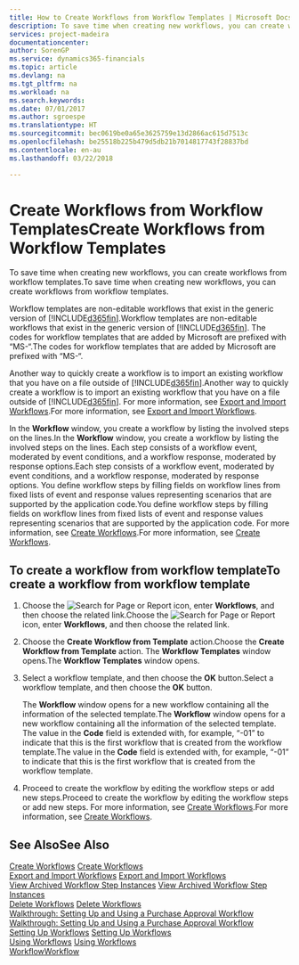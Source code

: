```yaml
---
title: How to Create Workflows from Workflow Templates | Microsoft Docs
description: To save time when creating new workflows, you can create workflows from workflow templates.
services: project-madeira
documentationcenter: 
author: SorenGP
ms.service: dynamics365-financials
ms.topic: article
ms.devlang: na
ms.tgt_pltfrm: na
ms.workload: na
ms.search.keywords: 
ms.date: 07/01/2017
ms.author: sgroespe
ms.translationtype: HT
ms.sourcegitcommit: bec0619be0a65e3625759e13d2866ac615d7513c
ms.openlocfilehash: be25518b225b479d5db21b7014817743f28837bd
ms.contentlocale: en-au
ms.lasthandoff: 03/22/2018

---
```

# <a name="create-workflows-from-workflow-templates"></a><span data-ttu-id="89c56-103">Create Workflows from Workflow Templates</span><span class="sxs-lookup"><span data-stu-id="89c56-103">Create Workflows from Workflow Templates</span></span>
<span data-ttu-id="89c56-104">To save time when creating new workflows, you can create workflows from workflow templates.</span><span class="sxs-lookup"><span data-stu-id="89c56-104">To save time when creating new workflows, you can create workflows from workflow templates.</span></span>  

 <span data-ttu-id="89c56-105">Workflow templates are non-editable workflows that exist in the generic version of [!INCLUDE[d365fin](includes/d365fin_md.md)].</span><span class="sxs-lookup"><span data-stu-id="89c56-105">Workflow templates are non-editable workflows that exist in the generic version of [!INCLUDE[d365fin](includes/d365fin_md.md)].</span></span> <span data-ttu-id="89c56-106">The codes for workflow templates that are added by Microsoft are prefixed with “MS-“.</span><span class="sxs-lookup"><span data-stu-id="89c56-106">The codes for workflow templates that are added by Microsoft are prefixed with “MS-“.</span></span>  

 <span data-ttu-id="89c56-107">Another way to quickly create a workflow is to import an existing workflow that you have on a file outside of [!INCLUDE[d365fin](includes/d365fin_md.md)].</span><span class="sxs-lookup"><span data-stu-id="89c56-107">Another way to quickly create a workflow is to import an existing workflow that you have on a file outside of [!INCLUDE[d365fin](includes/d365fin_md.md)].</span></span> <span data-ttu-id="89c56-108">For more information, see [Export and Import Workflows](across-how-to-export-and-import-workflows.md).</span><span class="sxs-lookup"><span data-stu-id="89c56-108">For more information, see [Export and Import Workflows](across-how-to-export-and-import-workflows.md).</span></span>  

<span data-ttu-id="89c56-109">In the **Workflow** window, you create a workflow by listing the involved steps on the lines.</span><span class="sxs-lookup"><span data-stu-id="89c56-109">In the **Workflow** window, you create a workflow by listing the involved steps on the lines.</span></span> <span data-ttu-id="89c56-110">Each step consists of a workflow event, moderated by event conditions, and a workflow response, moderated by response options.</span><span class="sxs-lookup"><span data-stu-id="89c56-110">Each step consists of a workflow event, moderated by event conditions, and a workflow response, moderated by response options.</span></span> <span data-ttu-id="89c56-111">You define workflow steps by filling fields on workflow lines from fixed lists of event and response values representing scenarios that are supported by the application code.</span><span class="sxs-lookup"><span data-stu-id="89c56-111">You define workflow steps by filling fields on workflow lines from fixed lists of event and response values representing scenarios that are supported by the application code.</span></span> <span data-ttu-id="89c56-112">For more information, see [Create Workflows](across-how-to-create-workflows.md).</span><span class="sxs-lookup"><span data-stu-id="89c56-112">For more information, see [Create Workflows](across-how-to-create-workflows.md).</span></span>  

## <a name="to-create-a-workflow-from-workflow-template"></a><span data-ttu-id="89c56-113">To create a workflow from workflow template</span><span class="sxs-lookup"><span data-stu-id="89c56-113">To create a workflow from workflow template</span></span>  
1.  <span data-ttu-id="89c56-114">Choose the ![Search for Page or Report](media/ui-search/search_small.png "Search for Page or Report icon") icon, enter **Workflows**, and then choose the related link.</span><span class="sxs-lookup"><span data-stu-id="89c56-114">Choose the ![Search for Page or Report](media/ui-search/search_small.png "Search for Page or Report icon") icon, enter **Workflows**, and then choose the related link.</span></span>  
2.  <span data-ttu-id="89c56-115">Choose the **Create Workflow from Template** action.</span><span class="sxs-lookup"><span data-stu-id="89c56-115">Choose the **Create Workflow from Template** action.</span></span> <span data-ttu-id="89c56-116">The **Workflow Templates** window opens.</span><span class="sxs-lookup"><span data-stu-id="89c56-116">The **Workflow Templates** window opens.</span></span>  
3.  <span data-ttu-id="89c56-117">Select a workflow template, and then choose the **OK** button.</span><span class="sxs-lookup"><span data-stu-id="89c56-117">Select a workflow template, and then choose the **OK** button.</span></span>  

     <span data-ttu-id="89c56-118">The **Workflow** window opens for a new workflow containing all the information of the selected template.</span><span class="sxs-lookup"><span data-stu-id="89c56-118">The **Workflow** window opens for a new workflow containing all the information of the selected template.</span></span> <span data-ttu-id="89c56-119">The value in the **Code** field is extended with, for example, “-01” to indicate that this is the first workflow that is created from the workflow template.</span><span class="sxs-lookup"><span data-stu-id="89c56-119">The value in the **Code** field is extended with, for example, “-01” to indicate that this is the first workflow that is created from the workflow template.</span></span>  
4.  <span data-ttu-id="89c56-120">Proceed to create the workflow by editing the workflow steps or add new steps.</span><span class="sxs-lookup"><span data-stu-id="89c56-120">Proceed to create the workflow by editing the workflow steps or add new steps.</span></span> <span data-ttu-id="89c56-121">For more information, see [Create Workflows](across-how-to-create-workflows.md).</span><span class="sxs-lookup"><span data-stu-id="89c56-121">For more information, see [Create Workflows](across-how-to-create-workflows.md).</span></span>  

## <a name="see-also"></a><span data-ttu-id="89c56-122">See Also</span><span class="sxs-lookup"><span data-stu-id="89c56-122">See Also</span></span>  
 <span data-ttu-id="89c56-123">[Create Workflows](across-how-to-create-workflows.md) </span><span class="sxs-lookup"><span data-stu-id="89c56-123">[Create Workflows](across-how-to-create-workflows.md) </span></span>  
 <span data-ttu-id="89c56-124">[Export and Import Workflows](across-how-to-export-and-import-workflows.md) </span><span class="sxs-lookup"><span data-stu-id="89c56-124">[Export and Import Workflows](across-how-to-export-and-import-workflows.md) </span></span>  
 <span data-ttu-id="89c56-125">[View Archived Workflow Step Instances](across-how-to-view-archived-workflow-step-instances.md) </span><span class="sxs-lookup"><span data-stu-id="89c56-125">[View Archived Workflow Step Instances](across-how-to-view-archived-workflow-step-instances.md) </span></span>  
 <span data-ttu-id="89c56-126">[Delete Workflows](across-how-to-delete-workflows.md) </span><span class="sxs-lookup"><span data-stu-id="89c56-126">[Delete Workflows](across-how-to-delete-workflows.md) </span></span>  
 <span data-ttu-id="89c56-127">[Walkthrough: Setting Up and Using a Purchase Approval Workflow](walkthrough-setting-up-and-using-a-purchase-approval-workflow.md) </span><span class="sxs-lookup"><span data-stu-id="89c56-127">[Walkthrough: Setting Up and Using a Purchase Approval Workflow](walkthrough-setting-up-and-using-a-purchase-approval-workflow.md) </span></span>  
 <span data-ttu-id="89c56-128">[Setting Up Workflows](across-set-up-workflows.md) </span><span class="sxs-lookup"><span data-stu-id="89c56-128">[Setting Up Workflows](across-set-up-workflows.md) </span></span>  
 <span data-ttu-id="89c56-129">[Using Workflows](across-use-workflows.md) </span><span class="sxs-lookup"><span data-stu-id="89c56-129">[Using Workflows](across-use-workflows.md) </span></span>  
 [<span data-ttu-id="89c56-130">Workflow</span><span class="sxs-lookup"><span data-stu-id="89c56-130">Workflow</span></span>](across-workflow.md)   

